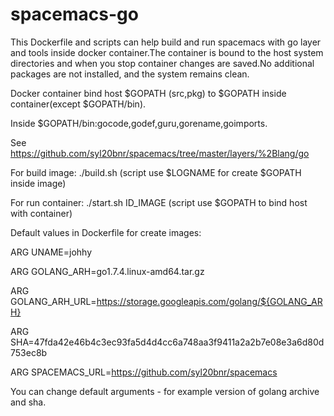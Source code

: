 # spacemacs-go

This Dockerfile and scripts can help build and run spacemacs with go layer and tools inside docker container.The container is bound to the host system directories and when you stop container changes are saved.No additional packages are not installed, and the system remains clean.

Docker container bind host $GOPATH (src,pkg) to $GOPATH inside container(except $GOPATH/bin). 

Inside $GOPATH/bin:gocode,godef,guru,gorename,goimports.

See https://github.com/syl20bnr/spacemacs/tree/master/layers/%2Blang/go

For build image: ./build.sh (script use $LOGNAME for create $GOPATH inside image)

For run container: ./start.sh ID_IMAGE (script use $GOPATH to bind host with container)

Default values in Dockerfile for create images:

ARG UNAME=johhy

ARG GOLANG_ARH=go1.7.4.linux-amd64.tar.gz

ARG GOLANG_ARH_URL=https://storage.googleapis.com/golang/${GOLANG_ARH}

ARG SHA=47fda42e46b4c3ec93fa5d4d4cc6a748aa3f9411a2a2b7e08e3a6d80d753ec8b

ARG SPACEMACS_URL=https://github.com/syl20bnr/spacemacs


You can change default arguments - for example version of golang archive and sha.
